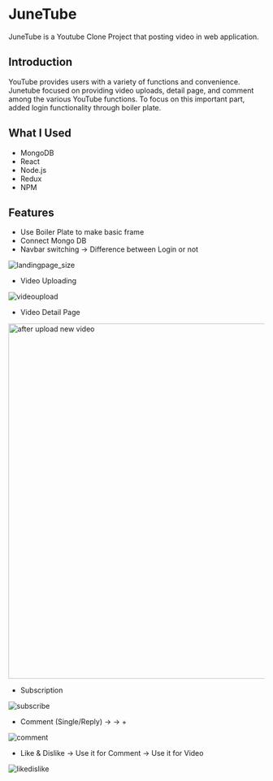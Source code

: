 # JuneTube
JuneTube is a Youtube Clone Project that posting video in web application. 

## Introduction
YouTube provides users with a variety of functions and convenience. Junetube focused on providing video uploads, detail page, and comment among the various YouTube functions. To focus on this important part, added login functionality through boiler plate.

## What I Used
- MongoDB
- React
- Node.js
- Redux
- NPM

## Features
- Use Boiler Plate to make basic frame
- Connect Mongo DB
- Navbar switching
-> Difference between Login or not

![landingpage_size](https://user-images.githubusercontent.com/46692136/177652403-e18208e4-b03d-4b59-97ec-82090f8a4c14.gif)

- Video Uploading

![videoupload](https://user-images.githubusercontent.com/46692136/177652414-70523318-9431-4c8c-8c4f-59bbf0c1820e.gif)

- Video Detail Page

<img width="700" alt="after upload new video" src="https://user-images.githubusercontent.com/46692136/177652392-f8267ac4-3cf0-4da6-9e4f-fbb3bde1d979.png">

- Subscription

![subscribe](https://user-images.githubusercontent.com/46692136/177652412-e4cc9e67-ddda-429f-99a8-3a0d48f20d88.gif)

- Comment (Single/Reply)
-> <Single Comment /> 
-> <Single Comment /> + <ReplyComment />

![comment](https://user-images.githubusercontent.com/46692136/177652400-c94ee919-8d2b-4694-bf83-de0a6a721ab3.gif)

- Like & Dislike
-> Use it for Comment
-> Use it for Video

![likedislike](https://user-images.githubusercontent.com/46692136/177652408-1010a1d5-e30e-42ab-a26b-6e26bc3b58f4.gif)


